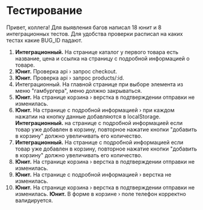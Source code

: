 # Тестирование

Привет, коллега! Для выявления багов написал 18 юнит и 8 интеграционных тестов. Для удобства проверки расписал на каких тестах какие BUG_ID падают.

1. **Интеграционный.** На странице каталог у первого товара есть название, цена и ссылка на страницу с подробной информацией о товаре.
2. **Юнит.** Проверка api › запрос checkout.
3. **Юнит.** Проверка api › запрос products/:id.
4. Интеграционный. На главной странице при выборе элемента из меню "гамбургера", меню должно закрываться.
5. **Юнит.** На странице корзина › верстка в подтверждении отправки не изменилась.
6. **Юнит.** На странице c подробной информацией › при каждом нажатии на кнопку данные добавляются в localStorage. **Интеграционный.** на странице с подробной информацией если товар уже добавлен в корзину, повторное нажатие кнопки "добавить в корзину" должно увеличивать его количество.
7. **Интеграционный.** На странице с подробной информацией если товар уже добавлен в корзину, повторное нажатие кнопки "добавить в корзину" должно увеличивать его количество.
8. **Юнит.** На странице корзина › верстка в подтверждении отправки не изменилась.
9. **Юнит.** На странице c подробной информацией › верстка не изменилась.
10. **Юнит.** На странице корзина › верстка в подтверждении отправки не изменилась. **Юнит.** В форме в корзине › поле телефон корректно валидируется.

